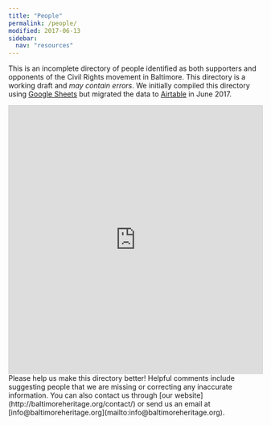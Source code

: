 ```yaml
---
title: "People"
permalink: /people/
modified: 2017-06-13
sidebar:
  nav: "resources"
---
```


This is an incomplete directory of people identified as both supporters and opponents of the Civil Rights movement in Baltimore. This directory is a working draft and *may contain errors*. We initially compiled this directory using [Google Sheets](https://sheets.google.com) but migrated the data to [Airtable](https://airtable.com/) in June 2017.

<div class="full">
<iframe class="airtable-embed" src="https://airtable.com/embed/shr6VVy26NOEzve7b?backgroundColor=yellow&viewControls=on" frameborder="0" onmousewheel="" width="100%" height="533" style="background: transparent; border: 1px solid #ccc;"></iframe>
</div>

<div class="notice--info">
Please help us make this directory better! Helpful comments include suggesting people that we are missing or correcting any inaccurate information. You can also contact us through [our website](http://baltimoreheritage.org/contact/) or send us an email at [info@baltimoreheritage.org](mailto:info@baltimoreheritage.org).
</div>